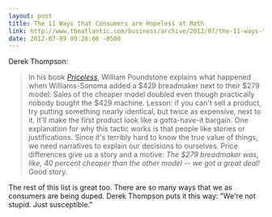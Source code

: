 ```yaml
---
layout: post
title: The 11 Ways that Consumers are Hopeless at Math
link: http://www.theatlantic.com/business/archive/2012/07/the-11-ways-that-consumers-are-hopeless-at-math/259479/
date: 2012-07-09 09:28:00 -0500
---
```


Derek Thompson:
> In his book *[Priceless][1]*, William Poundstone explains what
> happened when Williams-Sonoma added a $429 breadmaker next to their
> $279 model: Sales of the cheaper model doubled even though practically
> nobody bought the $429 machine. Lesson: if you can't sell a product,
> try putting something nearly identical, but twice as expensive, next
> to it. It'll make the first product look like a gotta-have-it bargain.
> One explanation for why this tactic works is that people like stories
> or justifications. Since it's terribly hard to know the true value of
> things, we need narratives to explain our decisions to ourselves.
> Price differences give us a story and a motive: *The $279 breadmaker
> was, like, 40 percent cheaper than the other model -- we got a great
> deal!* Good story.

The rest of this list is great too. There are so many ways that we as
consumers are being duped. Derek Thompson puts it this way: "We're not
stupid. Just susceptible."


[1]: http://www.amazon.com/Priceless-Myth-Fair-Value-Advantage/dp/0809078813
